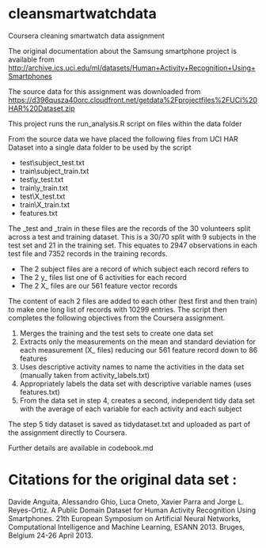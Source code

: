 # cleansmartwatchdata
Coursera cleaning smartwatch data assignment

The original documentation about the Samsung smartphone project is available from http://archive.ics.uci.edu/ml/datasets/Human+Activity+Recognition+Using+Smartphones

The source data for this assignment was downloaded from https://d396qusza40orc.cloudfront.net/getdata%2Fprojectfiles%2FUCI%20HAR%20Dataset.zip

This project runs the run_analysis.R script on files within the data folder 

From the source data we have placed the following files from UCI HAR Dataset into a single data folder to be used by the script

- test\subject_test.txt
- train\subject_train.txt
- test\y_test.txt
- train\y_train.txt
- test\X_test.txt
- train\X_train.txt
- features.txt

The _test and _train in these files are the records of the 30 volunteers split across a test and training dataset.  This is a 30/70 split with 9 subjects in the test set and 21 in the training set.  This equates to 2947 observations in each test file and 7352 records in the training records.

- The 2 subject files are a record of which subject each record refers to
- The 2 y_ files list one of 6 activities for each record
- The 2 X_ files are our 561 feature vector records

The content of each 2 files are added to each other (test first and then train) to make one long list of records with 10299 entries.  The script then completes the following objectives from the Coursera assignment.

1. Merges the training and the test sets to create one data set
2. Extracts only the measurements on the mean and standard deviation for each measurement (X_ files) reducing our 561 feature record down to 86 features
3. Uses descriptive activity names to name the activities in the data set (manually taken from activity_labels.txt)
4. Appropriately labels the data set with descriptive variable names (uses features.txt)
5. From the data set in step 4, creates a second, independent tidy data set with the average of each variable for each activity and each subject

The step 5 tidy dataset is saved as tidydataset.txt and uploaded as part of the assignment directly to Coursera.

Further details are available in codebook.md 

# Citations for the original data set :
Davide Anguita, Alessandro Ghio, Luca Oneto, Xavier Parra and Jorge L. Reyes-Ortiz. A Public Domain Dataset for Human Activity Recognition Using Smartphones. 21th European Symposium on Artificial Neural Networks, Computational Intelligence and Machine Learning, ESANN 2013. Bruges, Belgium 24-26 April 2013.



